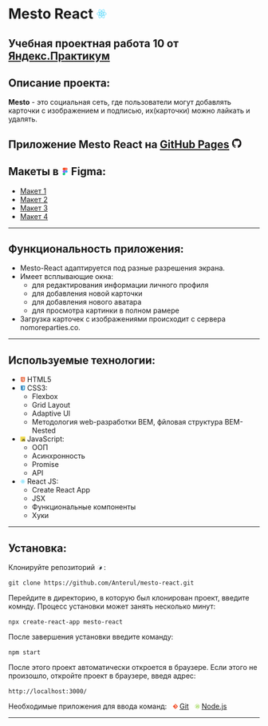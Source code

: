 # Mesto React <img src="https://raw.githubusercontent.com/devicons/devicon/1119b9f84c0290e0f0b38982099a2bd027a48bf1/icons/react/react-original.svg" alt="React" style="width: 20px;"/>

## Учебная проектная работа 10 от [Яндекс.Практикум](https://practicum.yandex.ru/)

## Описание проекта:
  **Mesto** - это социальная сеть, где пользователи могут добавлять карточки с изображением и подписью,
  их(карточки) можно лайкать и удалять.

## Приложение **Mesto React** на [GitHub Pages](https://anterul.github.io/mesto-react/) <img src="https://raw.githubusercontent.com/devicons/devicon/1119b9f84c0290e0f0b38982099a2bd027a48bf1/icons/github/github-original.svg" alt="GitHub" width="20px"/>

## Макеты в <img src="https://raw.githubusercontent.com/devicons/devicon/1119b9f84c0290e0f0b38982099a2bd027a48bf1/icons/figma/figma-original.svg" alt="Figma" width="15px"/> Figma:
- [Макет 1](https://www.figma.com/file/2cn9N9jSkmxD84oJik7xL7/JavaScript.-Sprint-4?node-id=0%3A1)
- [Макет 2](https://www.figma.com/file/bjyvbKKJN2naO0ucURl2Z0/JavaScript.-Sprint-5?node-id=0%3A1)
- [Макет 3](https://www.figma.com/file/kRVLKwYG3d1HGLvh7JFWRT/JavaScript.-Sprint-6?node-id=0%3A1)
- [Макет 4](https://www.figma.com/file/PSdQFRHoxXJFs2FH8IXViF/JavaScript-9-sprint?node-id=0%3A1)

---

## Функциональность приложения:
  * Mesto-React адаптируется под разные разрешения экрана.
  * Имеет всплывающие окна:
    - для редактирования информации личного профиля
    - для добавления новой карточки
    - для добавления нового аватара
    - для просмотра картинки в полном рамере
  * Загрузка карточек с изображениями происходит с сервера nomoreparties.co.

---

## Используемые технологии:  
  * <img src="https://raw.githubusercontent.com/devicons/devicon/1119b9f84c0290e0f0b38982099a2bd027a48bf1/icons/html5/html5-original.svg" alt="HTML5" width="10px"/> HTML5
  * <img src="https://raw.githubusercontent.com/devicons/devicon/1119b9f84c0290e0f0b38982099a2bd027a48bf1/icons/css3/css3-original.svg" alt="CSS3" width="10px"/> CSS3:
    - Flexbox
    - Grid Layout
    - Adaptive UI
    - Методология web-разработки BEM, фйловая структура BEM-Nested
  * <img src="https://raw.githubusercontent.com/devicons/devicon/1119b9f84c0290e0f0b38982099a2bd027a48bf1/icons/javascript/javascript-original.svg" alt="Javascript" width="10px"/> JavaScript:
    - ООП
    - Асинхронность
    - Promise
    - API
  * <img src="https://raw.githubusercontent.com/devicons/devicon/1119b9f84c0290e0f0b38982099a2bd027a48bf1/icons/react/react-original.svg" alt="React" width="10px"/> React JS:
    - Create React App
    - JSX
    - Функциональные компоненты
    - Хуки

---

## Установка:  
Клонируйте репозиторий <img src="https://raw.githubusercontent.com/devicons/devicon/1119b9f84c0290e0f0b38982099a2bd027a48bf1/icons/bash/bash-original.svg" alt="Bash" width="10px"/> :

    git clone https://github.com/Anterul/mesto-react.git

Перейдите в директорию, в которую был клонирован проект, введите комнду. Процесс установки может занять несколько минут:

    npx create-react-app mesto-react

После завершения установки введите команду:

    npm start

После этого проект автоматически откроется в браузере. Если этого не произошло, откройте проект в браузере, введя адрес:


    http://localhost:3000/  

Необходимые приложения для ввода команд: &nbsp; <img src="https://raw.githubusercontent.com/devicons/devicon/1119b9f84c0290e0f0b38982099a2bd027a48bf1/icons/git/git-original.svg" alt="Git" width="10px"/> [Git](https://git-scm.com/download/win) &nbsp; <img src="https://raw.githubusercontent.com/devicons/devicon/1119b9f84c0290e0f0b38982099a2bd027a48bf1/icons/nodejs/nodejs-original.svg" alt="Node.js" width="10px"/> [Node.js](https://nodejs.org/ru/)  

---
